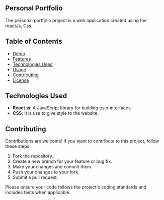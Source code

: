 ## Personal Portfolio
The personal portfolio project is a web application created using the reactJs, Css.

## Table of Contents
- [Demo](#demo)
- [Features](#features)
- [Technologies Used](#technologies-used)
- [Usage](#usage)
- [Contributing](#contributing)
- [License](#license)

## Technologies Used
- **React.js**: A JavaScript library for building user interfaces.
- **CSS**: It is use to give style to the website.

## Contributing
Contributions are welcome! If you want to contribute to this project, follow these steps:

1. Fork the repository.
2. Create a new branch for your feature or bug fix.
3. Make your changes and commit them.
4. Push your changes to your fork.
5. Submit a pull request.

Please ensure your code follows the project's coding standards and includes tests when applicable.
